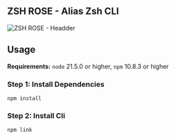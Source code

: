 ## ZSH ROSE - Alias Zsh CLI
![ZSH ROSE - Headder](https://github.com/user-attachments/assets/faabe0ed-6337-4ed7-88c0-5c43f22a6c94)

## Usage
**Requirements:** `node` 21.5.0 or higher, `npm` 10.8.3 or higher

### Step 1: Install Dependencies 
```node js
npm install
```
### Step 2: Install Cli 
```node js
npm link
```
